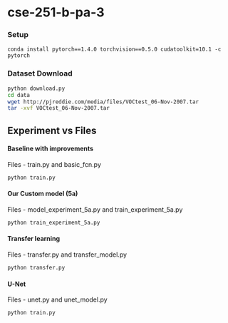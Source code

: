 # cse-251-b-pa-3

### Setup
```
conda install pytorch==1.4.0 torchvision==0.5.0 cudatoolkit=10.1 -c pytorch
```

### Dataset Download

```bash
python download.py
cd data
wget http://pjreddie.com/media/files/VOCtest_06-Nov-2007.tar
tar -xvf VOCtest_06-Nov-2007.tar
```


## Experiment vs Files

#### Baseline with improvements

Files - train.py and basic_fcn.py

```bash
python train.py
```

#### Our Custom model (5a)

Files - model_experiment_5a.py and train_experiment_5a.py

```bash
python train_experiment_5a.py
```

#### Transfer learning

Files - transfer.py and transfer_model.py

```bash
python transfer.py
```

#### U-Net

Files - unet.py and unet_model.py

```bash
python train.py
```
